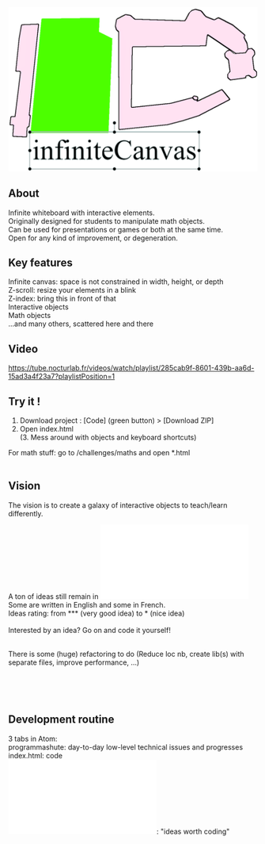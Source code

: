 ![Logo](./img/ic_better_logo2.png)

## About
Infinite whiteboard with interactive elements.   
Originally designed for students to manipulate math objects.  
Can be used for presentations or games or both at the same time.  
Open for any kind of improvement, or degeneration.  

## Key features
Infinite canvas: space is not constrained in width, height, or depth    
Z-scroll: resize your elements in a blink   
Z-index: bring this in front of that    
Interactive objects     
Math objects    
...and many others, scattered here and there    

## Video
https://tube.nocturlab.fr/videos/watch/playlist/285cab9f-8601-439b-aa6d-15ad3a4f23a7?playlistPosition=1     

## Try it !
1. Download project : [Code] (green button) > [Download ZIP]  
2. Open index.html  
(3. Mess around with objects and keyboard shortcuts)   
   
For math stuff: go to /challenges/maths and open *.html   
<br/>

## Vision
The vision is to create a galaxy of interactive objects to teach/learn differently.    

A ton of ideas still remain in ![still_shute](./still_shute.txt)    
Some are written in English and some in French.     
Ideas rating: from *** (very good idea) to * (nice idea)  
<br/> Interested by an idea? Go on and code it yourself!

<br/>There is some (huge) refactoring to do (Reduce loc nb, create lib(s) with separate files, improve performance, ...)
 
<br/>
<br/>   
<br/>   

## Development routine
3 tabs in Atom:   
programmashute: day-to-day low-level technical issues and progresses  
index.html:     code  
![still_shute](./still_shute.txt):    "ideas worth coding"  
